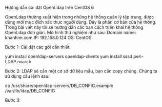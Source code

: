 Hướng dẫn cài đặt OpenLdap trên CentOS 6

OpenLdap thường xuất hiện trong những hệ thống quản lý tập trung, được dùng mới mục đích xác thực người dùng. Đây là phần cơ bản của hệ thống. Trong bài viết này tôi sẽ hướng dẫn các bạn cách triển khai hệ thống OpenLdap đơn giản.
Mô hình thử nghiệm như sau:
Domain name: khanhnn.com
IP: 192.168.0.124
OS: CentOS

Bước 1:
Cài đặt các gói cần thiết:

yum install openldap-servers openldap-clients
yum install sssd perl-LDAP.noarch

Bước 2:
LDAP sẽ cần một cơ sở dữ liệu mẫu, bạn cần copy chúng. Chúng ta sử dụng câu lệnh sau:

cp /usr/share/openldap-servers/DB_CONFIG.example /var/lib/ldap/DB_CONFIG

Bước 3: 
